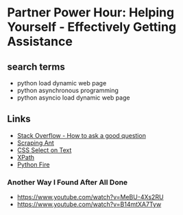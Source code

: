 # Partner Power Hour: Helping Yourself - Effectively Getting Assistance

## search terms

- python load dynamic web page
- python asynchronous programming
- python asyncio load dynamic web page

## Links

- [Stack Overflow - How to ask a good question](https://stackoverflow.com/help/how-to-ask)
- [Scraping Ant](https://scrapingant.com/blog/scrape-dynamic-website-with-python)
- [CSS Select on Text](https://stackoverflow.com/questions/1520429/is-there-a-css-selector-for-elements-containing-certain-text)
- [XPath](https://devhints.io/xpath)
- [Python Fire](https://github.com/google/python-fire)

### Another Way I Found After All Done

- https://www.youtube.com/watch?v=MeBU-4Xs2RU
- https://www.youtube.com/watch?v=B14mtXA7Tyw
